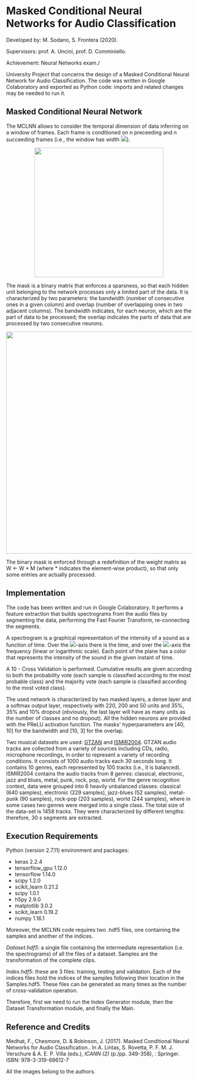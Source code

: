 # Masked Conditional Neural Networks for Audio Classification
Developed by: M. Sodano, S. Frontera (2020).

Supervisors: prof. A. Uncini, prof. D. Comminiello.

Achievement: Neural Networks exam./
<br>



University Project that concerns the design of a Masked Conditional Neural Network for Audio Classification. The code was written in Google Colaboratory and exported as Python code: imports and related changes may be needed to run it.

## Masked Conditional Neural Network
The MCLNN allows to consider the temporal dimension of data inferring on a window of frames. Each frame is conditioned on n preceeding and n succeeding frames (i.e., the window has width <img src="https://render.githubusercontent.com/render/math?math=d = 2n %2B 1">). 

<p align="center">
<img src="https://camo.githubusercontent.com/e495380dbec9406294b86a72544581ea8a8ae002/68747470733a2f2f6965656578706c6f72652e696565652e6f72672f6d6564696173746f72655f6e65772f494545452f636f6e74656e742f6d656469612f383231313030322f383231353436322f383231353538382f383231353538382d6669672d332d736f757263652d6c617267652e676966" width="350">
</p>

The mask is a binary matrix that enforces a sparsness, so that each hidden unit belonging to the network processes only a limited part of the data. It is characterized by two parameters: the bandwidth (number of consecutive ones in a given column) and overlap (number of overlapping ones in two adjacent columns). The bandwidth indicates, for each neuron, which are the part of data to be processed; the overlap indicates the parts of data that are processed by two consecutive neurons.
<p align="center">
<img src="https://camo.githubusercontent.com/493fa05246198d91d95552b56a58e46b107959b3/68747470733a2f2f6965656578706c6f72652e696565652e6f72672f6d6564696173746f72655f6e65772f494545452f636f6e74656e742f6d656469612f383231313030322f383231353436322f383231353538382f383231353538382d6669672d342d736f757263652d6c617267652e676966" width="600">
</p>

The binary mask is enforced through a redefinition of the weight matrix as W ← W * M (where * indicates the element-wise product), so that only some entries are actually processed.

## Implementation
The code has been written and run in Google Colaboratory. It performs a feature extraction that builds spectrograms from the audio files by segmenting the data, performing the Fast Fourier Transform, re-connecting the segments.

A spectrogram is a graphical representation of the intensity of a sound as a function of time. Over the <img src="https://render.githubusercontent.com/render/math?math=x">-axis there is the time, and over the <img src="https://render.githubusercontent.com/render/math?math=y">-axis the frequency (linear or logarithmic scale). Each point of the plane has a color that represents the intensity of the sound in the given instant of time.

A 10 - Cross Validation is performed. Cumulative results are given according to both the probability vote (each sample is classified according to the most probable class) and the majority vote (each sample is classified according to the most voted class).

The used network is characterized by two masked layers, a dense layer and a softmax output layer, respectively with 220, 200 and 50 units and 35%, 35% and 10% dropout (obviously, the last layer will have as many units as the number of classes and no dropout). All the hidden neurons are provided with the PReLU activation function. The masks' hyperparameters are [40, 10] for the bandwidth and [10, 3] for the overlap.

Two musical datasets are used: [GTZAN](http://marsyas.info/downloads/datasets.html) and [ISMIR2004](http://ismir2004.ismir.net/genre_contest/). GTZAN audio tracks are collected from a variety of sources including CDs, radio, microphone recordings, in order to represent a variety of recording conditions. It consists of 1000 audio tracks each 30 seconds long. It contains 10 genres, each represented by 100 tracks (i.e., it is balanced). ISMIR2004 contains the audio tracks from 8 genres: classical, electronic, jazz and blues, metal, punk, rock, pop, world. For the genre recognition contest, data were grouped into 6 heavily unbalanced classes: classical (640 samples), electronic (229 samples), jazz-blues (52 samples), metal-punk (90 samples), rock-pop (203 samples), world (244 samples), where in some cases two genres were merged into a single class. The total size of the data-set is 1458 tracks. They were characterized by different lengths: therefore, 30 s segments are extracted.

## Execution Requirements
Python (version 2.7.11) environment and packages:
- keras 2.2.4
- tensorflow_gpu 1.12.0
- tensorflow 1.14.0
- scipy 1.2.0
- scikit_learn 0.21.2
- scipy 1.0.1
- h5py 2.9.0
- matplotlib 3.0.2
- scikit_learn 0.19.2
- numpy 1.16.1

Moreover, the MCLNN code requires two .hdf5 files, one containing the samples and another of the indices.

*Dataset.hdf5*: a single file containing the intermediate representation (i.e. the spectrograms) of all the files of a dataset. Samples are the transformation of the complete clips.

*Index.hdf5*: these are 3 files: training, testing and validation. Each of the indices files hold the indices of the samples following their location in the Samples.hdf5. These files can be generated as many times as the number of cross-validation operation.

Therefore, first we need to run the Index Generator module, then the Dataset Transformation module, and finally the Main.

## Reference and Credits
Medhat, F., Chesmore, D. & Robinson, J. (2017). Masked Conditional Neural Networks for Audio Classification.. In A. Lintas, S. Rovetta, P. F. M. J. Verschure & A. E. P. Villa (eds.), *ICANN (2)* (p./pp. 349-358), : Springer. ISBN: 978-3-319-68612-7 

All the images belong to the authors.
